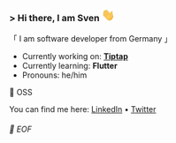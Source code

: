 ### &gt; Hi there, I am Sven <img src="https://raw.githubusercontent.com/svenadlung/svenadlung/main/wave.gif" width="24px">

「 I am software developer from Germany 」

- Currently working on: **[Tiptap](https://tiptap.dev)**
- Currently learning: **Flutter**
- Pronouns: he/him

🖤 OSS

You can find me here:
[LinkedIn](https://www.linkedin.com/in/sven-adlung) • [Twitter](https://twitter.com/svenadlung)

###### 💾 EOF
